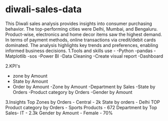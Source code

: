 # diwali-sales-data
This Diwali sales analysis provides insights into consumer purchasing behavior. The top-performing cities were Delhi, Mumbai, and Bengaluru. Product-wise, electronics and home decor items saw the highest demand. In terms of payment methods, online transactions via credit/debit cards dominated. The analysis highlights key trends and preferences, enabling informed business decisions.
1.Tools and skills use - 
-Python
-pandas
-Matplotlib
-sos
-Power BI
-Data Cleaning
-Create visual report
-Dashboard

2.KPI's
- zone by Amount
- State by Amount
- Order by Amount
-Zone  by Amount
-Department by Sales
-State by Orders
-Product category by Orders
-Gender by Amount

3.Insights
Top Zones by Orders - Central - 2k
State by orders  - Delhi
TOP Product category by Orders - Sports Products - 672
Department by Top Sales- IT - 2.3k
Gender by Amount - Female - 70%





